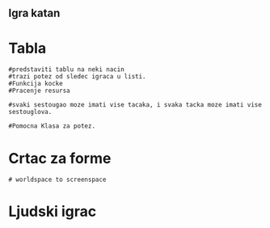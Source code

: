 ## Igra katan
# Tabla
	#predstaviti tablu na neki nacin
	#trazi potez od sledec igraca u listi.
	#Funkcija kocke
	#Pracenje resursa

	#svaki sestougao moze imati vise tacaka, i svaka tacka moze imati vise sestouglova.

	#Pomocna Klasa za potez.

# Crtac za forme
	# worldspace to screenspace

# Ljudski igrac
	